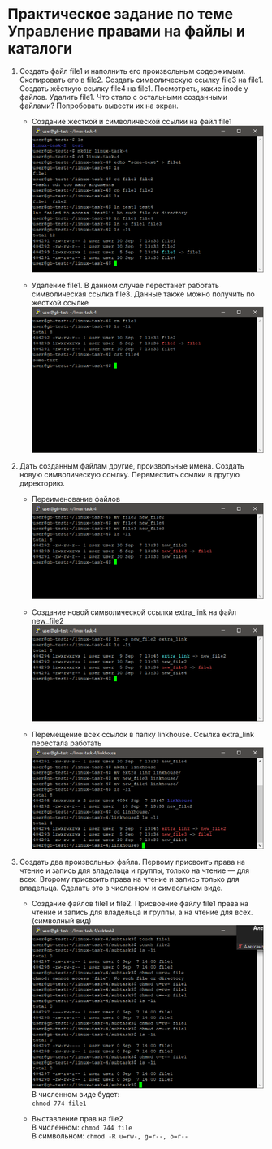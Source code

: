 # Практическое задание по теме Управление правами на файлы и каталоги

1. Создать файл file1 и наполнить его произвольным содержимым. Скопировать его в file2. Создать символическую ссылку file3 на file1. Создать жёсткую ссылку file4 на file1. Посмотреть, какие inode у файлов. Удалить file1. Что стало с остальными созданными файлами? Попробовать вывести их на экран.

    * Создание жесткой и символической ссылки на файл file1  
    ![sample text](img/full2.PNG)

    * Удаление file1. В данном случае перестанет работать символическая ссылка file3. Данные также можно получить по жесткой ссылке  
    ![sample text](img/del-file1.PNG)

1. Дать созданным файлам другие, произвольные имена. Создать новую символическую ссылку. Переместить ссылки в другую директорию.

    * Переименование файлов  
    ![sample text](img/rename-files.PNG)

    * Создание новой символической ссылки extra_link на файл new_file2  
    ![sample text](img/extra-link.PNG)

    * Перемещение всех ссылок в папку linkhouse. Ссылка extra_link перестала работать  
    ![sample text](img/link-house.PNG)

1. Создать два произвольных файла. Первому присвоить права на чтение и запись для владельца и группы, только на чтение — для всех. Второму присвоить права на чтение и запись только для владельца. Сделать это в численном и символьном виде.

    * Создание файлов file1 и file2. Присвоение файлу file1 права на чтение и запись для владельца и группы, а на чтение для всех. (символный вид)  
    ![sample text](img/make-files-per-file1-chmod-s.PNG)  
    В численном виде будет:  
    `chmod 774 file1 `

    * Выставление прав на file2  
    В численном: `chmod 744 file`  
    В символьном: `chmod -R u=rw-, g=r--, o=r--`